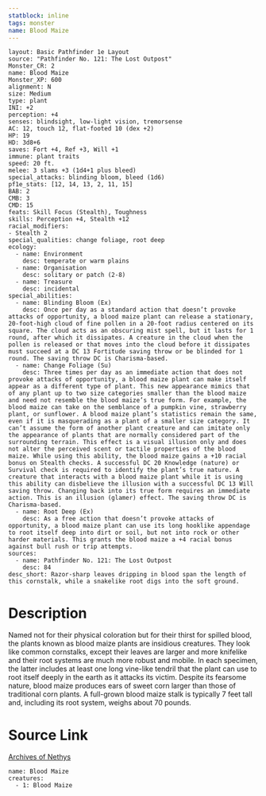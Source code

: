```yaml
---
statblock: inline
tags: monster
name: Blood Maize
---
```

```statblock
layout: Basic Pathfinder 1e Layout
source: "Pathfinder No. 121: The Lost Outpost"
Monster_CR: 2
name: Blood Maize
Monster_XP: 600
alignment: N
size: Medium
type: plant
INI: +2
perception: +4
senses: blindsight, low-light vision, tremorsense
AC: 12, touch 12, flat-footed 10 (dex +2)
HP: 19
HD: 3d8+6
saves: Fort +4, Ref +3, Will +1
immune: plant traits
speed: 20 ft.
melee: 3 slams +3 (1d4+1 plus bleed)
special_attacks: blinding bloom, bleed (1d6)
pf1e_stats: [12, 14, 13, 2, 11, 15]
BAB: 2
CMB: 3
CMD: 15
feats: Skill Focus (Stealth), Toughness
skills: Perception +4, Stealth +12
racial_modifiers:
- Stealth 2
special_qualities: change foliage, root deep
ecology:
  - name: Environment
    desc: temperate or warm plains
  - name: Organisation
    desc: solitary or patch (2-8)
  - name: Treasure
    desc: incidental
special_abilities:
  - name: Blinding Bloom (Ex)
    desc: Once per day as a standard action that doesn’t provoke attacks of opportunity, a blood maize plant can release a stationary, 20-foot-high cloud of fine pollen in a 20-foot radius centered on its square. The cloud acts as an obscuring mist spell, but it lasts for 1 round, after which it dissipates. A creature in the cloud when the pollen is released or that moves into the cloud before it dissipates must succeed at a DC 13 Fortitude saving throw or be blinded for 1 round. The saving throw DC is Charisma-based.
  - name: Change Foliage (Su)
    desc: Three times per day as an immediate action that does not provoke attacks of opportunity, a blood maize plant can make itself appear as a different type of plant. This new appearance mimics that of any plant up to two size categories smaller than the blood maize and need not resemble the blood maize’s true form. For example, the blood maize can take on the semblance of a pumpkin vine, strawberry plant, or sunflower. A blood maize plant’s statistics remain the same, even if it is masquerading as a plant of a smaller size category. It can’t assume the form of another plant creature and can imitate only the appearance of plants that are normally considered part of the surrounding terrain. This effect is a visual illusion only and does not alter the perceived scent or tactile properties of the blood maize. While using this ability, the blood maize gains a +10 racial bonus on Stealth checks. A successful DC 20 Knowledge (nature) or Survival check is required to identify the plant’s true nature. A creature that interacts with a blood maize plant while it is using this ability can disbelieve the illusion with a successful DC 13 Will saving throw. Changing back into its true form requires an immediate action. This is an illusion (glamer) effect. The saving throw DC is Charisma-based.
  - name: Root Deep (Ex)
    desc: As a free action that doesn’t provoke attacks of opportunity, a blood maize plant can use its long hooklike appendage to root itself deep into dirt or soil, but not into rock or other harder materials. This grants the blood maize a +4 racial bonus against bull rush or trip attempts.
sources:
  - name: Pathfinder No. 121: The Lost Outpost
    desc: 84
desc_short: Razor-sharp leaves dripping in blood span the length of this cornstalk, while a snakelike root digs into the soft ground.
```
# Description
Named not for their physical coloration but for their thirst for spilled blood, the plants known as blood maize plants are insidious creatures. They look like common cornstalks, except their leaves are larger and more knifelike and their root systems are much more robust and mobile. In each specimen, the latter includes at least one long vine-like tendril that the plant can use to root itself deeply in the earth as it attacks its victim. Despite its fearsome nature, blood maize produces ears of sweet corn larger than those of traditional corn plants. A full-grown blood maize stalk is typically 7 feet tall and, including its root system, weighs about 70 pounds. 
# Source Link
[Archives of Nethys](https://aonprd.com/MonsterDisplay.aspx?ItemName=Blood%20Maize)
```encounter-table
name: Blood Maize
creatures:
  - 1: Blood Maize
```
